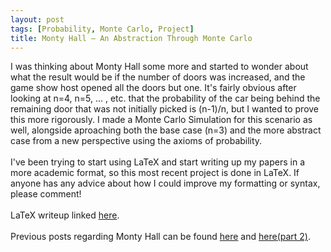 ```yaml
---
layout: post
tags: [Probability, Monte Carlo, Project]
title: Monty Hall — An Abstraction Through Monte Carlo
---
```

I was thinking about Monty Hall some more and started to wonder about what the result would be if the number of doors was increased, and the game show host opened all the doors but one. It's fairly obvious after looking at n=4, n=5, ... , etc. that the probability of the car being behind the remaining door that was not initially picked is (n-1)/n, but I wanted to prove this more rigorously. I made a Monte Carlo Simulation for this scenario as well, alongside aproaching both the base case (n=3) and the more abstract case from a new perspective using the axioms of probability.
<br><br>
I've been trying to start using LaTeX and start writing up my papers in a more academic format, so this most recent project is done in LaTeX. If anyone has any advice about how I could improve my formatting or syntax, please comment! 
<br><br>
LaTeX writeup linked [here](https://nbviewer.jupyter.org/github/jeffreycheng3421/jeffreycheng3421.github.io/blob/master/rpdfs/Monty%20Hall%20Monte%20Carlo%20Abstraction.pdf).
<br><br>
Previous posts regarding Monty Hall can be found [here](https://jeffreycheng3421.github.io/2019-05-16-monty-hall/) and [here(part 2)](https://jeffreycheng3421.github.io/2019-05-23-monty-hall-part-two/).
